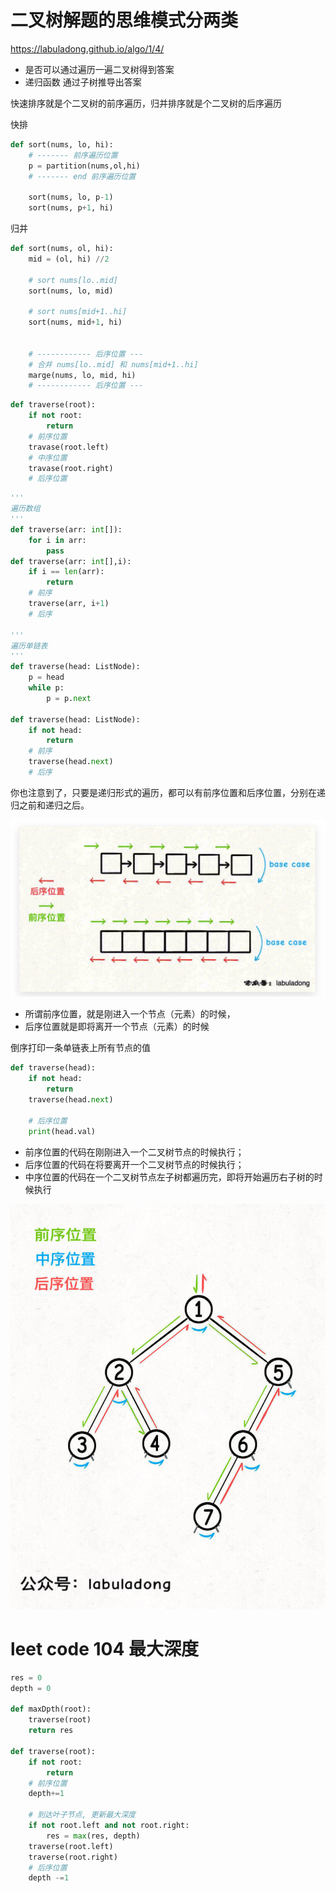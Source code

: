 # 二叉树解题的思维模式分两类

https://labuladong.github.io/algo/1/4/

-   是否可以通过遍历一遍二叉树得到答案
-   递归函数 通过子树推导出答案

快速排序就是个二叉树的前序遍历，归并排序就是个二叉树的后序遍历

快排

```py
def sort(nums, lo, hi):
    # ------- 前序遍历位置
    p = partition(nums,ol,hi)
    # ------- end 前序遍历位置

    sort(nums, lo, p-1)
    sort(nums, p+1, hi)
```

归并

```py
def sort(nums, ol, hi):
    mid = (ol, hi) //2

    # sort nums[lo..mid]
    sort(nums, lo, mid)

    # sort nums[mid+1..hi]
    sort(nums, mid+1, hi)


    # ------------ 后序位置 ---
    # 合并 nums[lo..mid] 和 nums[mid+1..hi]
    marge(nums, lo, mid, hi)
    # ------------ 后序位置 ---
```

```py
def traverse(root):
    if not root:
        return
    # 前序位置
    travase(root.left)
    # 中序位置
    travase(root.right)
    # 后序位置

```

```py
'''
遍历数组
'''
def traverse(arr: int[]):
    for i in arr:
        pass
def traverse(arr: int[],i):
    if i == len(arr):
        return
    # 前序
    traverse(arr, i+1)
    # 后序

'''
遍历单链表
'''
def traverse(head: ListNode):
    p = head
    while p:
        p = p.next

def traverse(head: ListNode):
    if not head:
        return
    # 前序
    traverse(head.next)
    # 后序

```

你也注意到了，只要是递归形式的遍历，都可以有前序位置和后序位置，分别在递归之前和递归之后。

![](images/2022-05-12-20-21-12.png)

-   所谓前序位置，就是刚进入一个节点（元素）的时候，
-   后序位置就是即将离开一个节点（元素）的时候

倒序打印一条单链表上所有节点的值

```py
def traverse(head):
    if not head:
        return
    traverse(head.next)

    # 后序位置
    print(head.val)
```

-   前序位置的代码在刚刚进入一个二叉树节点的时候执行；
-   后序位置的代码在将要离开一个二叉树节点的时候执行；
-   中序位置的代码在一个二叉树节点左子树都遍历完，即将开始遍历右子树的时候执行

![](images/2022-05-12-20-24-54.png)

# leet code 104 最大深度

```py
res = 0
depth = 0

def maxDpth(root):
    traverse(root)
    return res

def traverse(root):
    if not root:
        return
    # 前序位置
    depth+=1

    # 到达叶子节点, 更新最大深度
    if not root.left and not root.right:
        res = max(res, depth)
    traverse(root.left)
    traverse(root.right)
    # 后序位置
    depth -=1
```
